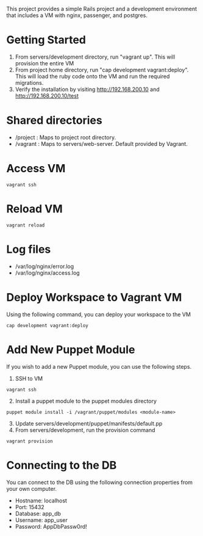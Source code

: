 This project provides a simple Rails project and a development environment that includes a VM with nginx, passenger, and postgres.

# Getting Started
1. From servers/development directory, run "vagrant up". This will provision the entire VM
2. From project home directory, run "cap development vagrant:deploy". This will load the ruby code onto the VM and run the required migrations.
3. Verify the installation by visiting http://192.168.200.10 and http://192.168.200.10/test

# Shared directories
* /project : Maps to project root directory.
* /vagrant : Maps to servers/web-server. Default provided by Vagrant.

# Access VM
```
vagrant ssh
```

# Reload VM
```
vagrant reload
```

# Log files
* /var/log/nginx/error.log 
* /var/log/nginx/access.log 

# Deploy Workspace to Vagrant VM
Using the following command, you can deploy your workspace to the VM 
```
cap development vagrant:deploy
```

# Add New Puppet Module
If you wish to add a new Puppet module, you can use the following steps.

1. SSH to VM
```
vagrant ssh
```
2. Install a puppet module to the puppet modules directory
```
puppet module install -i /vagrant/puppet/modules <module-name>
```
3. Update servers/development/puppet/manifests/default.pp
4. From servers/development, run the provision command
```
vagrant provision
```

# Connecting to the DB
You can connect to the DB using the following connection properties from your own computer.

* Hostname: localhost
* Port: 15432
* Database: app_db
* Username: app_user
* Password: AppDbPassw0rd!